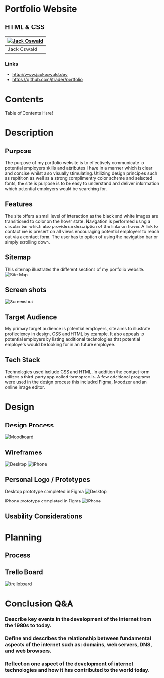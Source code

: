 # Portfolio Website
## HTML & CSS

|[![Jack Oswald](docs/me_bw.jpg)](https://github.com/jtrader) | 
|-----------|
| Jack Oswald|

### Links

- http://www.jackoswald.dev
- https://github.com/jtrader/portfolio

# Contents

Table of Contents Here!



# Description

## Purpose
The purpose of my portfolio website is to effectively communicate to potential employers skills and attributes I have in a manner which is clear and concise whilst also visually stimulating. Utilizing design principles such as repitition as well as a strong complimentry color scheme and selected fonts, the site is purpose is to be easy to understand and deliver information which potential employers would be searching for. 

## Features
The site offers a small level of interaction as the black and white images are transitioned to color on the hover state. Navigation is performed using a circular bar which also provides a description of the links on hover. A link to contact me is present on all views encouraging potential employers to reach out via a contact form. The user has to option of using the navigation bar or simply scrolling down.

## Sitemap
This sitemap illustrates the different sections of my portfolio website.
![Site Map](docs/sitemap/sitemap.png "Site Map")

## Screen shots
![Screenshot](docs/screenshots/screenshots.png "Screenshot")
## Target Audience
My primary target audience is potential employers, site aims to illustrate profieciency in design, CSS and HTML by example. It also appeals to potential employers by listing additional technologies that potential employers would be looking for in an future employee.
## Tech Stack
Technologies used include CSS and HTML. In addition the contact form utilizes a third-party app called formspree.io. A few additional programs were used in the design process this included Figma, Moodzer and an online image editor.
# Design 

## Design Process

![Moodboard](docs/moodboard/Portfolio.jpg "Moodboard")

## Wireframes
![Desktop](docs/wireframes/desktop.png "Desktop")
![iPhone](docs/wireframes/iphone.png "iPhone")

## Personal Logo / Prototypes
Desktop prototype completed in Figma
![Desktop](docs/prototype/Desktopl.png "Desktop")

iPhone prototype completed in Figma
![iPhone](docs/prototype/iPhone8l.png "iPhone")

## Usability Considerations

# Planning

## Process

## Trello Board

![trelloboard](docs/sitemap/trello.png "trelloboard")

# Conclusion Q&A

### Describe key events in the development of the internet from the 1980s to today.


### Define and describes the relationship between fundamental aspects of the internet such as: domains, web servers, DNS, and web browsers.

### Reflect on one aspect of the development of internet technologies and how it has contributed to the world today.